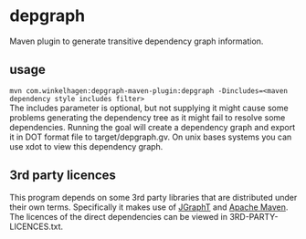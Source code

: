# depgraph
Maven plugin to generate transitive dependency graph information.

## usage
`mvn com.winkelhagen:depgraph-maven-plugin:depgraph -Dincludes=<maven dependency style includes filter>`  
The includes parameter is optional, but not supplying it might cause some problems generating the dependency tree as it might fail to resolve some dependencies.
Running the goal will create a dependency graph and export it in DOT format file to target/depgraph.gv. On unix bases systems you can use xdot to view this dependency graph.

## 3rd party licences
This program depends on some 3rd party libraries that are distributed under their own terms.
Specifically it makes use of [JGraphT](http://jgrapht.org/) and [Apache Maven](https://maven.apache.org/).
The licences of the direct dependencies can be viewed in 3RD-PARTY-LICENCES.txt.
